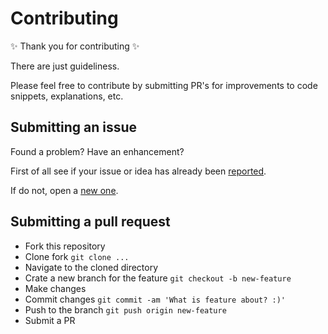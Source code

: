 # Contributing

✨ Thank you for contributing ✨

There are just guideliness.

Please feel free to contribute by submitting PR's for improvements to code snippets, explanations, etc.

## Submitting an issue

Found a problem? Have an enhancement? 

First of all see if your issue or idea has already been [reported](https://github.com/shystruk/no-internet/issues).

If do not, open a [new one](https://github.com/shystruk/no-internet/issues/new).

## Submitting a pull request

- Fork this repository
- Clone fork `git clone ...`
- Navigate to the cloned directory
- Crate a new branch for the feature `git checkout -b new-feature`
- Make changes
- Commit changes `git commit -am 'What is feature about? :)'`
- Push to the branch `git push origin new-feature`
- Submit a PR

